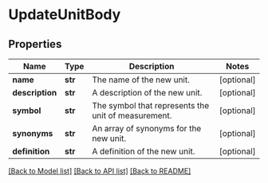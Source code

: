 # UpdateUnitBody

## Properties
Name | Type | Description | Notes
------------ | ------------- | ------------- | -------------
**name** | **str** | The name of the new unit. | [optional] 
**description** | **str** | A description of the new unit. | [optional] 
**symbol** | **str** | The symbol that represents the unit of measurement. | [optional] 
**synonyms** | **str** | An array of synonyms for the new unit. | [optional] 
**definition** | **str** | A definition of the new unit. | [optional] 

[[Back to Model list]](../README.md#documentation-for-models) [[Back to API list]](../README.md#documentation-for-api-endpoints) [[Back to README]](../README.md)

